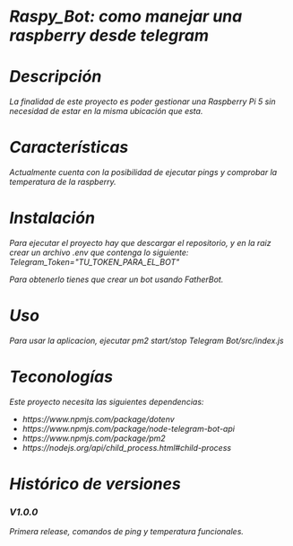 <em>
<h1>Raspy_Bot: como manejar una raspberry desde telegram</h1>

<h1>Descripción</h1>
<p>
    La finalidad de este proyecto es poder gestionar una Raspberry Pi 5 sin necesidad de estar en la misma ubicación que esta.
</p>

<h1>Características</h1>
<p>
    Actualmente cuenta con la posibilidad de ejecutar pings y comprobar la temperatura de la raspberry.
</p>

<h1>Instalación</h1>
<p>
Para ejecutar el proyecto hay que descargar el repositorio, y en la raiz crear un archivo .env que contenga lo siguiente:
    Telegram_Token="TU_TOKEN_PARA_EL_BOT"

Para obtenerlo tienes que crear un bot usando FatherBot.
</p>

<h1>Uso</h1>
<p>
    Para usar la aplicacion, ejecutar pm2 start/stop Telegram Bot/src/index.js
</p>

<h1>Teconologías</h1>
<p>
    Este proyecto necesita las siguientes dependencias:
<ul>
    <li>https://www.npmjs.com/package/dotenv</li>
    <li>https://www.npmjs.com/package/node-telegram-bot-api</li>
    <li>https://www.npmjs.com/package/pm2</li>
    <li>https://nodejs.org/api/child_process.html#child-process</li>
</ul>
</p>

<h1>Histórico de versiones</h1>
<p>
<h3>V1.0.0</h3>Primera release, comandos de ping y temperatura funcionales.
</p>
</em>